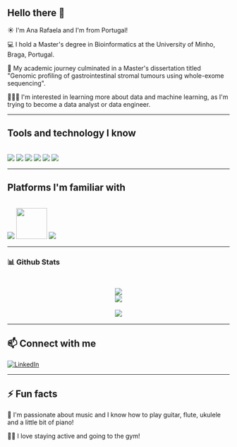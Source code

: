 ## Hello there 👋

<!--
**anarspereira/anarspereira** is a ✨ _special_ ✨ repository because its `README.md` (this file) appears on your GitHub profile.

Here are some ideas to get you started:

- 🔭 I’m currently working on ...
- 🌱 I’m currently learning ...
- 👯 I’m looking to collaborate on ...
- 🤔 I’m looking for help with ...
- 💬 Ask me about ...
- 📫 How to reach me: ...
- 😄 Pronouns: ...
- ⚡ Fun fact: ...
-->

☀️ I'm Ana Rafaela and I'm from Portugal!

💻 I hold a Master's degree in Bioinformatics at the University of Minho, Braga, Portugal.

🧬 My academic journey culminated in a Master's dissertation titled "Genomic profiling of gastrointestinal stromal tumours using whole-exome sequencing".

👩🏻‍💻 I'm interested in learning more about data and machine learning, as I'm trying to become a data analyst or data engineer.

---

## **Tools and technology I know**
<br>
<code><img src="https://img.icons8.com/fluency/96/null/python.png"/></code>
<!-- <code><img src="https://img.icons8.com/color/96/000000/tensorflow.png"/></code> -->
<code><img src="https://img.icons8.com/?size=100&id=J0SgMWzAxqFj&format=png&color=000000"/></code>
<code><img src="https://img.icons8.com/?size=100&id=CLvQeiwFpit4&format=png&color=000000"/></code>
<code><img src="https://img.icons8.com/?size=100&id=UFXRpPFebwa2&format=png&color=000000"/></code>
<code><img src="https://img.icons8.com/?size=100&id=r5Y16PcDkoWI&format=png&color=000000"/></code>
<!-- <code><img src="https://img.icons8.com/color/96/null/javascript--v1.png"/></code> -->
<code><img src="https://img.icons8.com/color/96/null/git.png"/></code>

<hr/>


## **Platforms I'm familiar with**
<br>
<code><img src="https://img.icons8.com/fluency/96/null/visual-studio-code-2019.png"/></code>
<code><img height="70"  src="https://img.icons8.com/?size=100&id=117121&format=png&color=000000"></code>
<code><img src="https://img.icons8.com/?size=100&id=3tC9EQumUAuq&format=png&color=000000"/></code>
<!--
<code><img height="70"  src="https://www.analyticsvidhya.com/wp-content/uploads/2015/06/kaggle-logo-transparent-300.png"></code>
<code><img height="70"  src="https://miro.medium.com/max/776/1*Lad06lrjlU9UZgSTHUoyfA.png"></code>
-->

---
<h3>
📊 Github Stats</summary>
<h3/>
<p align="center">
  <br>
 <img align="center"  src="https://github-readme-streak-stats.herokuapp.com/?user=anarspereira&theme=radical" />
  <br>
<img align="center" src="https://github-readme-stats.vercel.app/api?username=anarspereira&show_icons=true&theme=radical&line_height=21"/>
    <br>
<!--<img align="center" src="https://github-profile-trophy.vercel.app/?username=anarspereira&theme=dracula" alt="Ana's github trophy"/> -->

<!--![Lines of code](https://img.shields.io/badge/From%20Hello%20World%20I%27ve%20Written-1.7%20million%20lines%20of%20code-blue) -->

<p align="center">
   <img align="center" src="https://github-readme-stats.vercel.app/api/top-langs/?username=anarspereira&theme=radical&line_height=10&hide_langs_below=1&layout=compact" />
<!--    <img align="right" alt="GIF" height="300px" src="https://media.giphy.com/media/xT9IgzoKnwFNmISR8I/giphy.gif" />  -->
</p>

---

## 📫 Connect with me
[![LinkedIn](https://img.icons8.com/?size=100&id=13930&format=png&color=000000&link=https://www.linkedin.com/in/ana-rafaela-pereira//)](https://www.linkedin.com/in/ana-rafaela-pereira/)

<!--
![Visitor Count](https://komarev.com/ghpvc/?username=anarspereira)
![Visitor Count](https://profile-counter.glitch.me/anarspereira/count.svg)
-->

---

## ⚡ Fun facts

🎵 I'm passionate about music and I know how to play guitar, flute, ukulele and a little bit of piano!

🏋️‍♀️ I love staying active and going to the gym!
